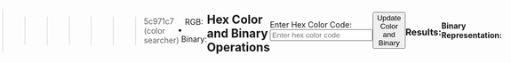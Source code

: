 <<<<<<< HEAD
<!DOCTYPE html>
=======
---
toc: true
comments: false
hide: true
layout: post
type: help
title: Color Wheel 
---

>>>>>>> 5c971c7 (color searcher)
<html lang="en">
<head>
  <meta charset="UTF-8">
  <meta name="viewport" content="width=device-width, initial-scale=1.0">
  <title>Color Wheel</title>
  <style>
    body {
      display: flex;
      align-items: center;
      justify-content: center;
      height: 100vh;
      margin: 0;
    }
    canvas {
      border: 2px solid #000;
      cursor: crosshair;
    }
    #colorInfo {
      text-align: center;
    }
  </style>
</head>
<body>
  <canvas id="colorWheel" width="400" height="400"></canvas>
  <div id="colorInfo">
    <p id="rgbLabel">RGB: </p>
    <p id="binaryLabel">Binary: </p>
  </div>

  <script>
    const canvas = document.getElementById('colorWheel');
    const ctx = canvas.getContext('2d');
    const colorInfo = document.getElementById('colorInfo');
    const rgbLabel = document.getElementById('rgbLabel');
    const binaryLabel = document.getElementById('binaryLabel');

    function drawColorWheel() {
      const radius = canvas.width / 2;
      const centerX = canvas.width / 2;
      const centerY = canvas.height / 2;

      for (let angle = 0; angle < 360; angle++) {
        const startAngle = (angle * Math.PI) / 180;
        const endAngle = ((angle + 1) * Math.PI) / 180;
        const color = hsvToRgb(angle, 1, 1);
        ctx.beginPath();
        ctx.moveTo(centerX, centerY);
        ctx.arc(centerX, centerY, radius, startAngle, endAngle);
        ctx.fillStyle = `rgb(${color[0]}, ${color[1]}, ${color[2]})`;
        ctx.fill();
      }
    }

    function hsvToRgb(h, s, v) {
      h = (h + 360) % 360; // Ensure h is between 0 and 360 degrees
      h /= 360;
      s = Math.min(1, Math.max(0, s));
      v = Math.min(1, Math.max(0, v));

      let r, g, b;
      const i = Math.floor(h * 6);
      const f = h * 6 - i;
      const p = v * (1 - s);
      const q = v * (1 - f * s);
      const t = v * (1 - (1 - f) * s);

      switch (i % 6) {
        case 0: r = v; g = t; b = p; break;
        case 1: r = q; g = v; b = p; break;
        case 2: r = p; g = v; b = t; break;
        case 3: r = p; g = q; b = v; break;
        case 4: r = t; g = p; b = v; break;
        case 5: r = v; g = p; b = q; break;
      }

      return [Math.round(r * 255), Math.round(g * 255), Math.round(b * 255)];
    }

    function updateColorInfo(x, y) {
      const radius = canvas.width / 2;
      const centerX = canvas.width / 2;
      const centerY = canvas.height / 2;
      const angle = Math.atan2(y - centerY, x - centerX);
      const distance = Math.sqrt((x - centerX) ** 2 + (y - centerY) ** 2);
      const normalizedDistance = Math.min(1, Math.max(0, distance / radius));
      const color = hsvToRgb((angle * 180) / Math.PI, normalizedDistance, 1);

      rgbLabel.textContent = `RGB: ${color[0]}, ${color[1]}, ${color[2]}`;
      binaryLabel.textContent = `Binary: ${rgbToBinary(color)}`;
    }

    function rgbToBinary(rgb) {
      return `${rgb[0].toString(2).padStart(8, '0')} ${rgb[1].toString(2).padStart(8, '0')} ${rgb[2].toString(2).padStart(8, '0')}`;
    }

    drawColorWheel();

    canvas.addEventListener('mousemove', (event) => {
      const rect = canvas.getBoundingClientRect();
      const x = event.clientX - rect.left;
      const y = event.clientY - rect.top;

      updateColorInfo(x, y);
    });
  </script>
</body>
</html>


<html lang="en">
<head>
  <meta charset="UTF-8">
  <meta name="viewport" content="width=device-width, initial-scale=1.0">
  <title>Color Searcher</title>
  <style>
    #colorBox {
      width: 100px;
      height: 100px;
      margin-bottom: 10px;
    }
  </style>
  <script>
    function updateColorAndBinary() {
      // Get the hex color code from the user
      var hexColorInput = document.getElementById('hexColorInput').value;
      // Validate the hex color code
      var isValidHex = /^#([A-Fa-f0-9]{6}|[A-Fa-f0-9]{3})$/.test(hexColorInput);
      if (!isValidHex) {
        alert('Please enter a valid hex color code.');
        return;
      }
      // Display the color
      var colorBox = document.getElementById('colorBox');
      colorBox.style.backgroundColor = hexToRgb(hexColorInput);
      // Display the binary representation of the color
      var decimalColorValue = parseInt(hexColorInput.substring(1), 16); // Remove '#' and convert to decimal
      var binaryResult = decimalColorValue.toString(2);
      document.getElementById('binaryResult').textContent = binaryResult;
    }
    function hexToRgb(hex) {
      // Remove the '#' character, if present
      hex = hex.replace(/^#/, '');
      // Parse the hex code to RGB
      var bigint = parseInt(hex, 16);
      var r = (bigint >> 16) & 255;
      var g = (bigint >> 8) & 255;
      var b = bigint & 255;
      // Return the RGB format
      return 'rgb(' + r + ',' + g + ',' + b + ')';
    }
  </script>
</head>
<body>
  <h2>Hex Color and Binary Operations</h2>

  <label for="hexColorInput">Enter Hex Color Code:</label>
  <input type="text" id="hexColorInput" placeholder="Enter hex color code" maxlength="7">

  <button onclick="updateColorAndBinary()">Update Color and Binary</button>

  <h3>Results:</h3>
  <div id="colorBox"></div>
  <p><strong>Binary Representation:</strong> <span id="binaryResult"></span></p>
</body>
</html>
